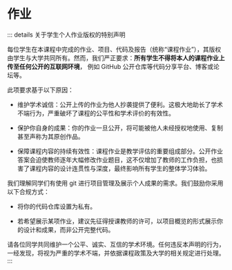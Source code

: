 # 作业

::: details 关于学生个人作业版权的特别声明

每位学生在本课程中完成的作业、项目、代码及报告（统称“课程作业”），其版权由学生与大学共同所有。然而，我们严正要求：**所有学生不得将本人的课程作业上传至任何公开的互联网环境**，
例如 GitHub 公开仓库等代码分享平台、博客或论坛等。

此项要求基于以下原因：

+ 维护学术诚信：公开上传的作业为他人抄袭提供了便利。这极大地助长了学术不端行为，严重破坏了课程的公平性和学术评价的有效性。

+ 保护你自身的成果：你的作业一旦公开，将可能被他人未经授权地使用、复制甚至声称为其原创作品。

+ 保障课程内容的持续有效性：课程作业是教学评估的重要组成部分。公开作业答案会迫使教师逐年大幅修改作业题目，这不仅增加了教师的工作负担，也损害了课程内容的设计连贯性与深度，最终影响所有学生的整体学习体验。

我们理解同学们有使用 git 进行项目管理及展示个人成果的需求。我们鼓励你采用以下合规方式：

+ 将你的代码仓库设置为私有。

+ 若希望展示某项作业，建议先征得授课教师的许可，以项目概览的形式展示你的设计和成果，而非公开完整代码。

请各位同学共同维护一个公平、诚实、互信的学术环境。任何违反本声明的行为，一经发现，将视为严重的学术不端，并依据课程政策及大学的相关规定进行处理。
:::
